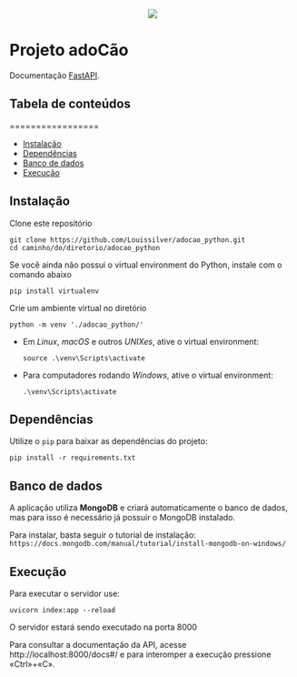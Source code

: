 <p align="center">
  <img src="https://user-images.githubusercontent.com/63754409/138783487-b3e1c4e1-629c-4a0f-80d9-a5a6ff689910.png" />
</p>

# Projeto adoCão

Documentação [FastAPI](https://fastapi.tiangolo.com/).

## Tabela de conteúdos
=================
<!--ts-->
   * [Instalação](#instalação)
   * [Dependências](#dependências)
   * [Banco de dados](#banco-de-dados)
   * [Execução](#execução)
<!--te-->

## Instalação

Clone este repositório

  ``` shell
  git clone https://github.com/Louissilver/adocao_python.git
  cd caminho/do/diretorio/adocao_python
  ```
Se você ainda não possui o virtual environment do Python, instale com o comando abaixo
  ``` shell
  pip install virtualenv
  ```

Crie um ambiente virtual no diretório

  ``` shell
  python -m venv './adocao_python/'
  ```

* Em _Linux_, _macOS_ e outros _UNIXes_, ative o virtual environment:

  ``` shell
  source .\venv\Scripts\activate
  ```

* Para computadores rodando _Windows_, ative o virtual environment:

  ``` shell
  .\venv\Scripts\activate
  ```

## Dependências
  
Utilize o `pip` para baixar as dependências do projeto:

``` shell
pip install -r requirements.txt
```

## Banco de dados

A aplicação utiliza **MongoDB** e criará automaticamente o banco de dados, mas
para isso é necessário já possuir o MongoDB instalado. 

Para instalar, basta seguir o tutorial de instalação:
```https://docs.mongodb.com/manual/tutorial/install-mongodb-on-windows/```

## Execução

Para executar o servidor use:

``` shell
uvicorn index:app --reload  
```

O servidor estará sendo executado na porta 8000

Para consultar a documentação da API, acesse http://localhost:8000/docs#/  e para interomper a execução pressione «Ctrl»+«C».
